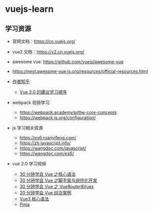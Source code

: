 # vuejs-learn

## 学习资源

- 官网文档：https://cn.vuejs.org/
- vue2 文档：https://v2.cn.vuejs.org/
- awesome vue: https://github.com/vuejs/awesome-vue
- https://next.awesome-vue.js.org/resources/official-resources.html
- [作者知乎](https://www.zhihu.com/people/evanyou)

  - [Vue 2.0 的建议学习顺序](https://zhuanlan.zhihu.com/p/23134551)

- webpack 视频学习

  - https://webpack.academy/p/the-core-concepts
  - https://webpack.js.org/configuration/

- js 学习相关资源

  - https://es6.ruanyifeng.com/
  - https://zh.javascript.info/
  - https://wangdoc.com/javascript/
  - https://wangdoc.com/es6/

- vue 2.0 学习视频
  - [30 分钟学会 Vue 之核心语法](https://www.bilibili.com/video/BV1oj411D7jk/?spm_id_from=333.788&vd_source=901e0b3c23d3cff6094d75383834207f)
  - [30 分钟学会 Vue 之脚手架与组件化开发](https://www.bilibili.com/video/BV13m4y1Y7MD/?spm_id_from=333.788&vd_source=901e0b3c23d3cff6094d75383834207f)
  - [30 分钟学会 Vue 之 VueRouter&Vuex](https://www.bilibili.com/video/BV1zF411R7cR/?spm_id_from=333.788&vd_source=901e0b3c23d3cff6094d75383834207f)
  - [20 分钟学会 Vue 综合案例](https://www.bilibili.com/video/BV1714y167Sn/?spm_id_from=333.788&vd_source=901e0b3c23d3cff6094d75383834207f)
  - [Vue3 核心语法](https://www.bilibili.com/video/BV1Pg4y1A7pn/?spm_id_from=333.788&vd_source=901e0b3c23d3cff6094d75383834207f)
  - [Pinia](https://www.bilibili.com/video/BV1s94y1q79q/?spm_id_from=333.788&vd_source=901e0b3c23d3cff6094d75383834207f)
